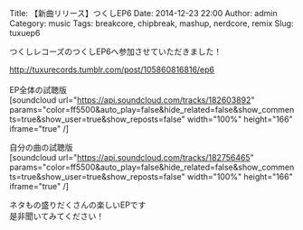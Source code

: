 Title: 【新曲リリース】つくしEP6
Date: 2014-12-23 22:00
Author: admin
Category: music
Tags: breakcore, chipbreak, mashup, nerdcore, remix
Slug: tuxuep6

つくしレコーズのつくしEP6へ参加させていただきました！

[http://tuxurecords.tumblr.com/post/105860816816/ep6  
](http://tuxurecords.tumblr.com/post/105860816816/ep6)  
EP全体の試聴版  
[soundcloud url="https://api.soundcloud.com/tracks/182603892"
params="color=ff5500&auto\_play=false&hide\_related=false&show\_comments=true&show\_user=true&show\_reposts=false"
width="100%" height="166" iframe="true" /]

自分の曲の試聴版  
[soundcloud url="https://api.soundcloud.com/tracks/182756465"
params="color=ff5500&auto\_play=false&hide\_related=false&show\_comments=true&show\_user=true&show\_reposts=false"
width="100%" height="166" iframe="true" /]

ネタもの盛りだくさんの楽しいEPです  
是非聞いてみてください！
